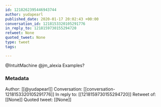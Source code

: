 ```yaml
---
id: 1218262395446943744
author: yudapearl
published_date: 2020-01-17 20:02:43 +00:00
conversation_id: 1218153320105291776
in_reply_to: 1218159730155294720
retweet: None
quoted_tweet: None
type: tweet
tags:

---
```


@IntuitMachine @jm_alexia Examples?

### Metadata

Author: [[@yudapearl]]
Conversation: [[conversation-1218153320105291776]]
In reply to: [[1218159730155294720]]
Retweet of: [[None]]
Quoted tweet: [[None]]
